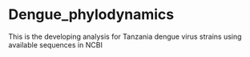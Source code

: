 # Dengue_phylodynamics
This is the developing analysis for Tanzania dengue virus strains using available sequences in NCBI
